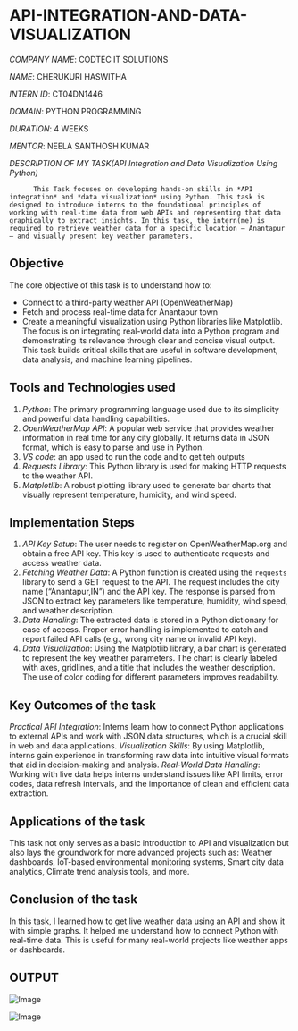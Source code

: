 # API-INTEGRATION-AND-DATA-VISUALIZATION

*COMPANY NAME*: CODTEC IT SOLUTIONS

*NAME*: CHERUKURI HASWITHA

*INTERN ID*: CT04DN1446

*DOMAIN*: PYTHON PROGRAMMING

*DURATION*: 4 WEEKS

*MENTOR*: NEELA SANTHOSH KUMAR

*DESCRIPTION OF MY TASK(API Integration and Data Visualization Using Python)*

          This Task focuses on developing hands-on skills in *API integration* and *data visualization* using Python. This task is designed to introduce interns to the foundational principles of working with real-time data from web APIs and representing that data graphically to extract insights. In this task, the intern(me) is required to retrieve weather data for a specific location — Anantapur — and visually present key weather parameters.
## Objective
The core objective of this task is to understand how to:
* Connect to a third-party weather API (OpenWeatherMap)
* Fetch and process real-time data for Anantapur town
* Create a meaningful visualization using Python libraries like Matplotlib.
The focus is on integrating real-world data into a Python program and demonstrating its relevance through clear and concise visual output. This task builds critical skills that are useful in software development, data analysis, and machine learning pipelines.
## Tools and Technologies used
1. *Python*: The primary programming language used due to its simplicity and powerful data handling capabilities.
2. *OpenWeatherMap API*: A popular web service that provides weather information in real time for any city globally. It returns data in JSON format, which is easy to parse and use in Python.
3. *VS code*: an app used to run the code and to get teh outputs
4. *Requests Library*: This Python library is used for making HTTP requests to the weather API.
5. *Matplotlib*: A robust plotting library used to generate bar charts that visually represent temperature, humidity, and wind speed.
## Implementation Steps
1. *API Key Setup*: The user needs to register on OpenWeatherMap.org and obtain a free API key. This key is used to authenticate requests and access weather data.
2. *Fetching Weather Data*: A Python function is created using the `requests` library to send a GET request to the API. The request includes the city name (“Anantapur,IN”) and the API key. The response is parsed from JSON to extract key parameters like temperature, humidity, wind speed, and weather description.
3. *Data Handling*: The extracted data is stored in a Python dictionary for ease of access. Proper error handling is implemented to catch and report failed API calls (e.g., wrong city name or invalid API key).
4. *Data Visualization*: Using the Matplotlib library, a bar chart is generated to represent the key weather parameters. The chart is clearly labeled with axes, gridlines, and a title that includes the weather description. The use of color coding for different parameters improves readability.
## Key Outcomes of the task
*Practical API Integration*: Interns learn how to connect Python applications to external APIs and work with JSON data structures, which is a crucial skill in web and data applications.
*Visualization Skills*: By using Matplotlib, interns gain experience in transforming raw data into intuitive visual formats that aid in decision-making and analysis.
*Real-World Data Handling*: Working with live data helps interns understand issues like API limits, error codes, data refresh intervals, and the importance of clean and efficient data extraction.
## Applications of the task
This task not only serves as a basic introduction to API and visualization but also lays the groundwork for more advanced projects such as:
Weather dashboards,
IoT-based environmental monitoring systems,
Smart city data analytics,
Climate trend analysis tools, and more.
## Conclusion of the task
In this task, I learned how to get live weather data using an API and show it with simple graphs. It helped me understand how to connect Python with real-time data. This is useful for many real-world projects like weather apps or dashboards.


## OUTPUT
![Image](https://github.com/user-attachments/assets/cf27981f-c9a4-45e9-9adc-b610e821b963)

![Image](https://github.com/user-attachments/assets/39ef4b75-030f-4c81-adee-e1eeefcf7444)


